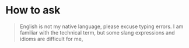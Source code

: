 # How to ask

> English is not my native language, please excuse typing errors.
> I am familiar with the technical term, but some slang expressions and idioms are difficult for me,
